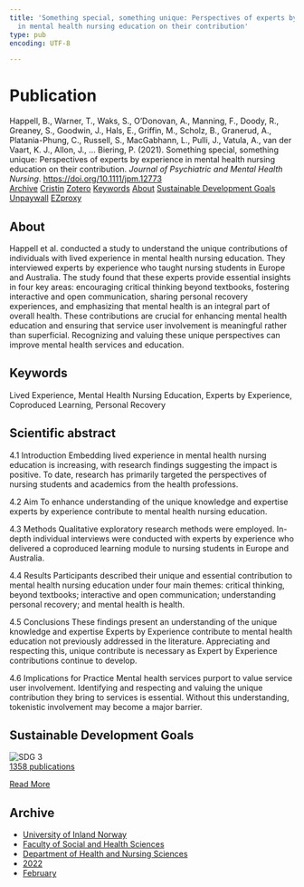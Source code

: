 ```yaml
---
title: 'Something special, something unique: Perspectives of experts by experience
  in mental health nursing education on their contribution'
type: pub
encoding: UTF-8

---
```

<h1>Publication</h1>
<article id="csl-bib-container-S559B55V" class="csl-bib-container">
  <div class="csl-bib-body"> <div class="csl-entry">Happell, B., Warner, T., Waks, S., O’Donovan, A., Manning, F., Doody, R., Greaney, S., Goodwin, J., Hals, E., Griffin, M., Scholz, B., Granerud, A., Platania-Phung, C., Russell, S., MacGabhann, L., Pulli, J., Vatula, A., van der Vaart, K. J., Allon, J., … Biering, P. (2021). Something special, something unique: Perspectives of experts by experience in mental health nursing education on their contribution. <i>Journal of Psychiatric and Mental Health Nursing</i>. <a href="https://doi.org/10.1111/jpm.12773">https://doi.org/10.1111/jpm.12773</a></div> </div>
  <div class="csl-bib-buttons">
    <a href="#taxonomy-article-S559B55V" alt="archive" class="csl-bib-button">Archive</a>
    <a href="https://app.cristin.no/results/show.jsf?id=1997115" alt="Cristin" class="csl-bib-button">Cristin</a>
    <a href="http://zotero.org/groups/5881554/items/S559B55V" alt="Zotero" class="csl-bib-button">Zotero</a>
    <a href="#keywords-article-S559B55V" alt="keywords" class="csl-bib-button">Keywords</a>
    <a href="#about-article-S559B55V" alt="about_pub" class="csl-bib-button">About</a>
    <a href="#sdg-article-S559B55V" alt="sdg" class="csl-bib-button">Sustainable Development Goals</a>
    <a href="http://minerva-access.unimelb.edu.au/bitstreams/b8327ea9-334c-5a3c-a53d-c08c5dd3170f/download" alt="Unpaywall" class="csl-bib-button">Unpaywall</a>
    <a href="http://minerva-access.unimelb.edu.au/bitstreams/b8327ea9-334c-5a3c-a53d-c08c5dd3170f/download" alt="EZproxy" class="csl-bib-button">EZproxy</a>
  </div>
  <div id="csl-bib-meta-container-S559B55V"></div>
</article>
<div id="csl-bib-meta-S559B55V" class="csl-bib-meta">
  <article id="about-article-S559B55V" class="about_pub-article">
    <h1>About</h1>
    Happell et al. conducted a study to understand the unique contributions of individuals with lived experience in mental health nursing education. They interviewed experts by experience who taught nursing students in Europe and Australia. The study found that these experts provide essential insights in four key areas: encouraging critical thinking beyond textbooks, fostering interactive and open communication, sharing personal recovery experiences, and emphasizing that mental health is an integral part of overall health. These contributions are crucial for enhancing mental health education and ensuring that service user involvement is meaningful rather than superficial. Recognizing and valuing these unique perspectives can improve mental health services and education.
  </article>
  <article id="keywords-article-S559B55V" class="keywords-article">
    <h1>Keywords</h1>
    Lived Experience, Mental Health Nursing Education, Experts by Experience, Coproduced Learning, Personal Recovery
  </article>
  <article id="abstract-article-S559B55V" class="abstract-article">
    <h1>Scientific abstract</h1>
    4.1 Introduction 
Embedding lived experience in mental health nursing education is increasing, with research findings suggesting the impact is positive. To date, research has primarily targeted the perspectives of nursing students and academics from the health professions. 
 
4.2 Aim 
To enhance understanding of the unique knowledge and expertise experts by experience contribute to mental health nursing education. 
 
4.3 Methods 
Qualitative exploratory research methods were employed. In-depth individual interviews were conducted with experts by experience who delivered a coproduced learning module to nursing students in Europe and Australia. 
 
4.4 Results 
Participants described their unique and essential contribution to mental health nursing education under four main themes: critical thinking, beyond textbooks; interactive and open communication; understanding personal recovery; and mental health is health. 
 
4.5 Conclusions 
These findings present an understanding of the unique knowledge and expertise Experts by Experience contribute to mental health education not previously addressed in the literature. Appreciating and respecting this, unique contribute is necessary as Expert by Experience contributions continue to develop. 
 
4.6 Implications for Practice 
Mental health services purport to value service user involvement. Identifying and respecting and valuing the unique contribution they bring to services is essential. Without this understanding, tokenistic involvement may become a major barrier.
  </article>
  <article id="sdg-article-S559B55V" class="sdg-article">
    <h1>Sustainable Development Goals</h1>
    <div class="sdg-container"><div id="sdg3" class="sdg">
        <img src="{{< params subfolder >}}images/sdg/sdg03_en.png" class="image" alt="SDG 3">
        <div class="sdg-overlay">
          <a href="/en/archive/?key=?sdg=3#archive" class="sdg-publication-count"><span>1358</span> publications</a>
          <p><a href="https://sdgs.un.org/goals/goal3" class="sdg-read-more">Read More</a></p>
        </div>
      </div></div>
  </article>
  <article id="taxonomy-article-S559B55V" class="taxonomy-article">
    <h1>Archive</h1>
    <ul>
      <li>
        <a href="/en/archive/?key=3DCRN523">University of Inland Norway</a>
      </li>
      <li>
        <a href="/en/archive/?key=IDKFS3MX">Faculty of Social and Health Sciences</a>
      </li>
      <li>
        <a href="/en/archive/?key=GTV4ECMZ">Department of Health and Nursing Sciences</a>
      </li>
      <li>
        <a href="/en/archive/?key=558P36BB">2022</a>
      </li>
      <li>
        <a href="/en/archive/?key=DQIBEFMX">February</a>
      </li>
    </ul>
  </article>
</div>
